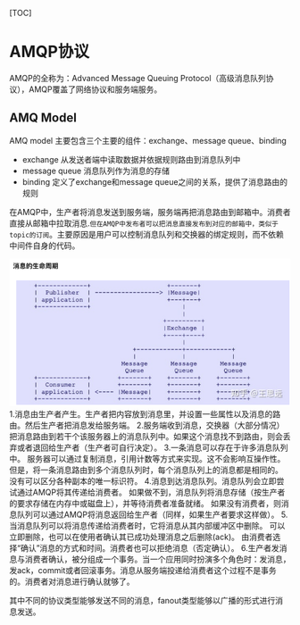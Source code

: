 [TOC]
# AMQP协议
AMQP的全称为：Advanced Message Queuing Protocol（高级消息队列协议），AMQP覆盖了网络协议和服务端服务。

## AMQ Model
AMQ model 主要包含三个主要的组件：exchange、message queue、binding
- exchange 从发送者端中读取数据并依据规则路由到消息队列中
- message queue 消息队列作为消息的存储
- binding 定义了exchange和message queue之间的关系，提供了消息路由的规则

在AMQP中，生产者将消息发送到服务端，服务端再把消息路由到邮箱中。消费者直接从邮箱中拉取消息.`但在AMQP中发布者可以把消息直接发布到对应的邮箱中，类似于topic的订阅`。主要原因是用户可以控制消息队列和交换器的绑定规则，而不依赖中间件自身的代码。

![生命周期](lifecycle.png)
1.消息由生产者产生。生产者把内容放到消息里，并设置一些属性以及消息的路由。然后生产者把消息发给服务端。
2.服务端收到消息，交换器（大部分情况）把消息路由到若干个该服务器上的消息队列中。如果这个消息找不到路由，则会丢弃或者退回给生产者（生产者可自行决定）。
3.一条消息可以存在于许多消息队列中。 服务器可以通过复制消息，引用计数等方式来实现。这不会影响互操作性。 但是，将一条消息路由到多个消息队列时，每个消息队列上的消息都是相同的。 没有可以区分各种副本的唯一标识符。
4.消息到达消息队列。消息队列会立即尝试通过AMQP将其传递给消费者。 如果做不到，消息队列将消息存储（按生产者的要求存储在内存中或磁盘上），并等待消费者准备就绪。 如果没有消费者，则消息队列可以通过AMQP将消息返回给生产者（同样，如果生产者要求这样做）。
5.当消息队列可以将消息传递给消费者时，它将消息从其内部缓冲区中删除。 可以立即删除，也可以在使用者确认其已成功处理消息之后删除(ack)。 由消费者选择“确认”消息的方式和时间。消费者也可以拒绝消息（否定确认）。
6.生产者发消息与消费者确认，被分组成一个事务。当一个应用同时扮演多个角色时：发消息，发ack，commit或者回滚事务。消息从服务端投递给消费者这个过程不是事务的。消费者对消息进行确认就够了。

其中不同的协议类型能够发送不同的消息，fanout类型能够以广播的形式进行消息发送。